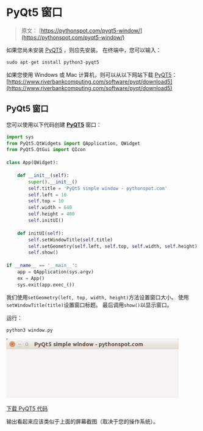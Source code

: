 # PyQt5 窗口

> 原文： [https://pythonspot.com/pyqt5-window/](https://pythonspot.com/pyqt5-window/)

如果您尚未安装 [PyQT5](https://pythonspot.com/pyqt5/) ，则应先安装。 在终端中，您可以输入：

```py
sudo apt-get install python3-pyqt5

```

如果您使用 Windows 或 Mac 计算机，则可以从以下网站下载 [PyQT5](https://pythonspot.com/pyqt5/)：[https://www.riverbankcomputing.com/software/pyqt/download5](https://www.riverbankcomputing.com/software/pyqt/download5)

## PyQt5 窗口

您可以使用以下代码创建 [**PyQT5**](https://pythonspot.com/pyqt5/) 窗口：

```py
import sys
from PyQt5.QtWidgets import QApplication, QWidget
from PyQt5.QtGui import QIcon

class App(QWidget):

    def __init__(self):
        super().__init__()
        self.title = 'PyQt5 simple window - pythonspot.com'
        self.left = 10
        self.top = 10
        self.width = 640
        self.height = 480
        self.initUI()

    def initUI(self):
        self.setWindowTitle(self.title)
        self.setGeometry(self.left, self.top, self.width, self.height)
        self.show()

if __name__ == '__main__':
    app = QApplication(sys.argv)
    ex = App()
    sys.exit(app.exec_())

```

我们使用`setGeometry(left, top, width, height)`方法设置窗口大小。 使用`setWindowTitle(title)`设置窗口标题。 最后调用`show()`以显示窗口。

运行：

```py
python3 window.py

```

![pyqt5-window](img/4759d47def6e28610123bd8cc0a9a6bf.jpg)

[下载 PyQT5 代码](https://pythonspot.com/download-pyqt5-examples/)

输出看起来应该类似于上面的屏幕截图（取决于您的操作系统）。